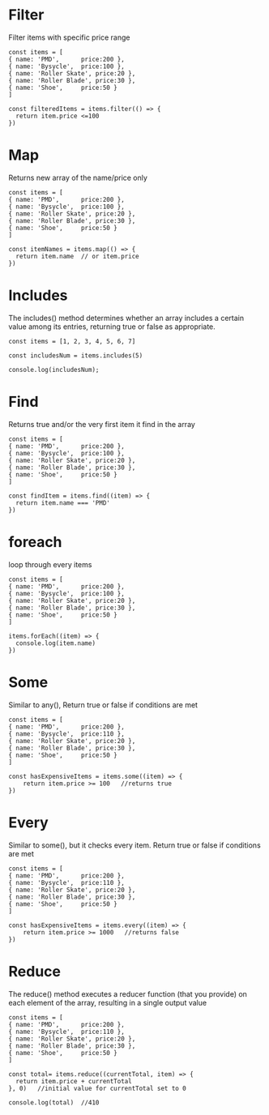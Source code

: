 # Filter

Filter items with specific price range

```
const items = [
{ name: 'PMD',		price:200 },
{ name: 'Bysycle',	price:100 },
{ name: 'Roller Skate',	price:20 },
{ name: 'Roller Blade',	price:30 },
{ name: 'Shoe',		price:50 }
]

const filteredItems = items.filter(() => {
  return item.price <=100
})
```

# Map

Returns new array of the name/price only

```
const items = [
{ name: 'PMD',		price:200 },
{ name: 'Bysycle',	price:100 },
{ name: 'Roller Skate',	price:20 },
{ name: 'Roller Blade',	price:30 },
{ name: 'Shoe',		price:50 }
]

const itemNames = items.map(() => {
  return item.name  // or item.price
})
```

# Includes

The includes() method determines whether an array includes a certain value among its entries, returning true or false as appropriate.

```
const items = [1, 2, 3, 4, 5, 6, 7]

const includesNum = items.includes(5)

console.log(includesNum);
```

# Find

Returns true and/or the very first item it find in the array 

```
const items = [
{ name: 'PMD',		price:200 },
{ name: 'Bysycle',	price:100 },
{ name: 'Roller Skate',	price:20 },
{ name: 'Roller Blade',	price:30 },
{ name: 'Shoe',		price:50 }
]

const findItem = items.find((item) => {
  return item.name === 'PMD'
})
```

# foreach

loop through every items

```
const items = [
{ name: 'PMD',		price:200 },
{ name: 'Bysycle',	price:100 },
{ name: 'Roller Skate',	price:20 },
{ name: 'Roller Blade',	price:30 },
{ name: 'Shoe',		price:50 }
]

items.forEach((item) => {
  console.log(item.name)
})
```

# Some

Similar to any(), Return true or false if conditions are met

```
const items = [
{ name: 'PMD',		price:200 },
{ name: 'Bysycle',	price:110 },
{ name: 'Roller Skate',	price:20 },
{ name: 'Roller Blade',	price:30 },
{ name: 'Shoe',		price:50 }
]

const hasExpensiveItems = items.some((item) => {
    return item.price >= 100   //returns true
})
```

# Every

Similar to some(), but it checks every item. Return true or false if conditions are met
```
const items = [
{ name: 'PMD',		price:200 },
{ name: 'Bysycle',	price:110 },
{ name: 'Roller Skate',	price:20 },
{ name: 'Roller Blade',	price:30 },
{ name: 'Shoe',		price:50 }
]

const hasExpensiveItems = items.every((item) => {
    return item.price >= 1000   //returns false
})
```
# Reduce

The reduce() method executes a reducer function (that you provide) on each element of the array, resulting in a single output value

```
const items = [
{ name: 'PMD',		price:200 },
{ name: 'Bysycle',	price:110 },
{ name: 'Roller Skate',	price:20 },
{ name: 'Roller Blade',	price:30 },
{ name: 'Shoe',		price:50 }
]

const total= items.reduce((currentTotal, item) => {
  return item.price + currentTotal
}, 0)   //initial value for currentTotal set to 0

console.log(total)  //410
```



